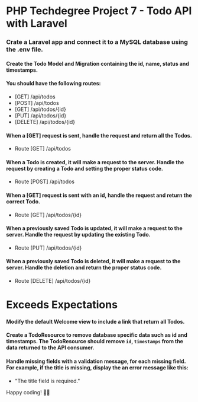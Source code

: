 # PHP Techdegree Project 7 - Todo API with Laravel

<!-- step -->
### Crate a Laravel app and connect it to a **MySQL** database using the .env file. 

<!-- step -->
#### Create the Todo Model and Migration containing the id, name, status and timestamps.

<!-- step -->
#### You should have the following routes:
* [GET] /api/todos
* [POST] /api/todos
* [GET] /api/todos/{id}
* [PUT] /api/todos/{id}
* [DELETE] /api/todos/{id}

<!-- step -->
#### When a **[GET]** request is sent, handle the request and return all the Todos.
* Route [GET] /api/todos

<!-- step -->
#### When a Todo is **created**, it will make a request to the server.  Handle the request by creating a Todo and setting the proper status code.
* Route [POST] /api/todos

<!-- step -->
#### When a **[GET]** request is sent with an id, handle the request and return the correct Todo.
* Route [GET] /api/todos/{id}

<!-- step -->
#### When a previously saved Todo is **updated**, it will make a request to the server. Handle the request by updating the existing Todo.
* Route [PUT] /api/todos/{id}


<!-- step -->
#### When a previously saved Todo is **deleted**, it will make a request to the server.  Handle the deletion and return the proper status code.
* Route [DELETE] /api/todos/{id}


# Exceeds Expectations
<!-- step -->
#### Modify the default Welcome view to include a link that return all Todos.

<!-- step -->
#### Create a TodoResource to remove database specific data such as id and timestamps. The TodoResource should remove `id`, `timestamps` from the data returned to the API consumer.

<!-- step -->
#### Handle missing fields with a validation message, for each missing field. For example, if the title is missing, display the an error message like this: 
* "The title field is required."

Happy coding! 🙌🏼